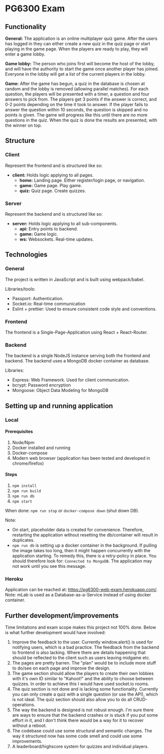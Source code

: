 # PG6300 Exam

## Functionality

**General:**
The application is an online multiplayer quiz game. After the users has logged in they can either create a new quiz in the quiz page or start playing in the game page. When the players are ready to play, they will enter a game lobby.

**Game lobby:**
The person who joins first will become the host of the lobby, and will have the authority to start the game once another player has joined. Everyone in the lobby will get a list of the current players in the lobby.

**Game:**
After the game has begun, a quiz in the database is chosen at random and the lobby is removed (allowing parallel matches). For each question, the players will be presented with a timer, a question and four answers to pick from. The players get 3 points if the answer is correct, and 0-2 points depending on the time it took to answer. If the player fails to answer the question within 10 seconds, the question is skipped and no points is given. The game will progress like this until there are no more questions in the quiz. When the quiz is done the results are presented, with the winner on top.

## Structure

### Client

Represent the frontend and is structured like so:

- **client:** Holds logic applying to all pages.
  - **home:** Landing page. Either register/login page, or navigation.
  - **game:** Game page. Play game.
  - **quiz:** Quiz page. Create quizzes.

### Server

Represent the backend and is structured like so:

- **server:** Holds logic applying to all sub-components.
  - **api:** Entry points to backend.
  - **game:** Game logic.
  - **ws:** Websockets. Real-time updates.

## Technologies

### General

The project is written in JavaScript and is built using webpack/babel.

Libraries/tools:

- Passport: Authentication.
- Socket.io: Real-time communication
- Eslint + prettier: Used to ensure consistent code style and conventions.

### Frontend

The frontend is a Single-Page-Application using React + React-Router.

### Backend

The backend is a single NodeJS instance serving both the frontend and backend. The backend uses a MongoDB docker container as database.

Libraries:

- Express: Web Framework. Used for client communication.
- bcrypt: Password encryption
- Mongoose: Object Data Modeling for MongoDB

## Setting up and running application

### Local

#### Prerequisites

1. Node/Npm
2. Docker installed and running
3. Docker-compose
4. Modern web browser (application has been tested and developed in chrome/firefox)

#### Steps

1. `npm install`
2. `npm run build`
3. `npm run db` 
4. `npm start`

When done: `npm run stop` or `docker-compose down` (shut down DB).

Note:

- On start, placeholder data is created for convenience. Therefore, restarting the application without resetting the db/container will result in duplicates.
- `npm run db` is setting up a docker container in the background. If pulling the image takes too long, then it might happen concurrently with the application starting. To remedy this, there is a retry-policy in place. You should therefore look for: `Connected to MongoDB`. The application may not work until you see this message.

### Heroku

Application can be reached at: https://pg6300-web-exam.herokuapp.com/. 
Note: mLab is used as a Database-as-a-Service instead of using docker container.

## Further development/improvements

Time limitations and exam scope makes this project not 100% done. Below is what further development would have involved:

1. Improve the feedback to the user. Currently window.alert() is used for notifying users, which is a bad practice. The feedback from the backend to frontend is also lacking. Where there are details happening that should be reflected to the client such as users leaving midgame etc.
2. The pages are pretty barren. The "plan" would be to include more stuff to do/see on each page and improve the design.
3. The game section should allow the players to create their own lobbies with it's own ID similar to "Kahoot!" and the ability to choose between quizzes. In order to achieve this I would have used socket.io rooms.
4. The quiz section is not done and is lacking some functionality. Currently you can only create a quiz with a single question (or use the API), which is not ideal. The quiz section should also allow you to do all CRUD-operations.
5. The way the backend is designed is not robust enough. I'm sure there are ways to ensure that the backend crashes or is stuck if you put some effort in it, and I don't think there would be a way for it to recover without a reboot.
6. The codebase could use some structural and semantic changes. The way it structured now has some code smell and could use some improvements.
7. A leaderboard/highscore system for quizzes and individual players.
